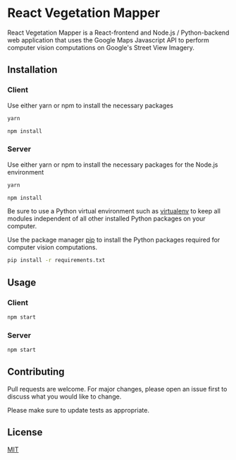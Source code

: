 # React Vegetation Mapper

React Vegetation Mapper is a React-frontend and Node.js / Python-backend web application that uses the Google Maps Javascript API to perform computer vision computations on Google's Street View Imagery.

## Installation

### Client

Use either yarn or npm to install the necessary packages

```bash
yarn
```

```bash
npm install
```

### Server 

Use either yarn or npm to install the necessary packages for the Node.js environment

```bash
yarn
```

```bash
npm install
```

Be sure to use a Python virtual environment such as [virtualenv](https://docs.python.org/3/library/venv.html#module-venv) to keep all modules independent of all other installed Python packages on your computer.

Use the package manager [pip](https://pip.pypa.io/en/stable/) to install the Python packages required for computer vision computations. 

```bash
pip install -r requirements.txt
```

## Usage

### Client 

```bash
npm start
```

### Server 

```bash
npm start
```

## Contributing
Pull requests are welcome. For major changes, please open an issue first to discuss what you would like to change.

Please make sure to update tests as appropriate.

## License
[MIT](https://choosealicense.com/licenses/mit/)